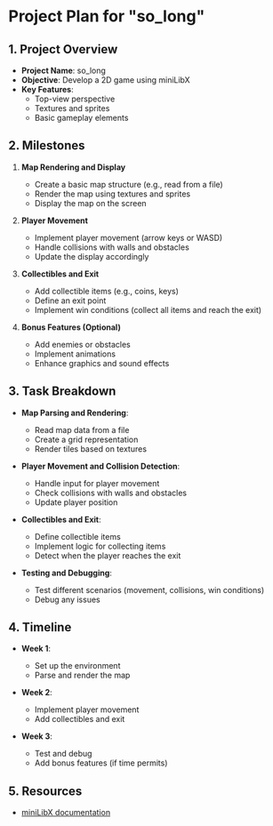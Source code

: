 # Project Plan for "so_long"

## 1. Project Overview
- **Project Name**: so_long
- **Objective**: Develop a 2D game using miniLibX
- **Key Features**:
    - Top-view perspective
    - Textures and sprites
    - Basic gameplay elements

## 2. Milestones
1. **Map Rendering and Display**
    - Create a basic map structure (e.g., read from a file)
    - Render the map using textures and sprites
    - Display the map on the screen

2. **Player Movement**
    - Implement player movement (arrow keys or WASD)
    - Handle collisions with walls and obstacles
    - Update the display accordingly

3. **Collectibles and Exit**
    - Add collectible items (e.g., coins, keys)
    - Define an exit point
    - Implement win conditions (collect all items and reach the exit)

4. **Bonus Features (Optional)**
    - Add enemies or obstacles
    - Implement animations
    - Enhance graphics and sound effects

## 3. Task Breakdown
- **Map Parsing and Rendering**:
    - Read map data from a file
    - Create a grid representation
    - Render tiles based on textures

- **Player Movement and Collision Detection**:
    - Handle input for player movement
    - Check collisions with walls and obstacles
    - Update player position

- **Collectibles and Exit**:
    - Define collectible items
    - Implement logic for collecting items
    - Detect when the player reaches the exit

- **Testing and Debugging**:
    - Test different scenarios (movement, collisions, win conditions)
    - Debug any issues

## 4. Timeline
- **Week 1**:
    - Set up the environment
    - Parse and render the map

- **Week 2**:
    - Implement player movement
    - Add collectibles and exit

- **Week 3**:
    - Test and debug
    - Add bonus features (if time permits)

## 5. Resources
- [miniLibX documentation](https://harm-smits.github.io/42docs/libs/minilibx)